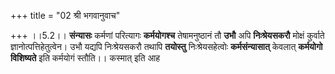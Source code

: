 +++
title = "02 श्री भगवानुवाच"

+++
।।5.2।। **संन्यासः** कर्मणां परित्यागः **कर्मयोगश्च** तेषामनुष्ठानं तौ
**उभौ** अपि **निःश्रेयसकरौ** मोक्षं कुर्वाते ज्ञानोत्पत्तिहेतुत्वेन। उभौ
यद्यपि निःश्रेयसकरौ तथापि **तयोस्तु** निःश्रेयसहेत्वोः
**कर्मसंन्यासात्** केवलात् **कर्मयोगो विशिष्यते** इति कर्मयोगं
स्तौति।। कस्मात् इति आह
